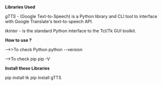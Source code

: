 **Libraries Used**

*gTTS* -  (Google Text-to-Speech) is a Python library and CLI tool to interface with Google Translate's text-to-speech API.

*tkinter* -  is the standard Python interface to the Tcl/Tk GUI toolkit.


**How to use ?**

-->>To check Python
  python --version

-->To check pip
  pip -V

**Install these Libraries**

  pip install tk
  pip install gTTS
